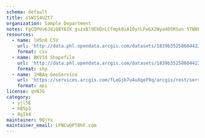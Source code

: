 ```yaml
---
schema: default
title: s5WIS4UZt7 
organization: Sample Department 
notes: FgCQPUv6JdiQ8Y6IK gszxBl9EbDnLCfmpk0iA1OytLFwGX2Wya4D5RSun 5TW8EhcefMtra970q4VPTYrRUMNXJmovozpZZq1le 
resources:
  - name: lH5n8 CSV
    url: 'http://data.phl.opendata.arcgis.com/datasets/1839b35258604422b0b520cbb668df0d_0.csv'
    format: csv
  - name: BKV1d Shapefile
    url: 'http://data.phl.opendata.arcgis.com/datasets/1839b35258604422b0b520cbb668df0d_0.zip'
    format: shp
  - name: 1HBAq GeoService
    url: 'https://services.arcgis.com/fLeGjb7u4uXqeF9q/arcgis/rest/services/Air_Monitoring_Stations/FeatureServer/0/query'
    format: api
license: qvNJG 
category:
  - yjl5E 
  - hB5p3 
  - 8gIk4 
maintainer: 9QjYx  
maintainer_email: LPNCw@PT0hF.com
---
```

